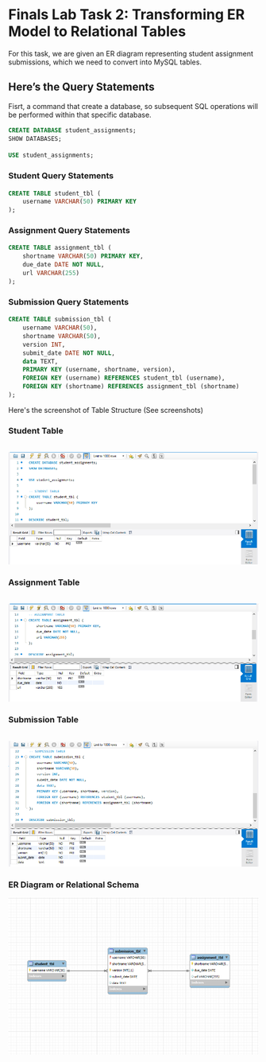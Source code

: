 # Finals Lab Task 2: Transforming ER Model to Relational Tables
For this task, we are given an ER diagram representing student assignment submissions, which we need to convert into MySQL tables.

## Here’s the Query Statements

Fisrt, a command that create a database, so subsequent SQL operations will be performed within that specific database.
```sql
CREATE DATABASE student_assignments;
SHOW DATABASES;

USE student_assignments;
```
### Student Query Statements
```sql
CREATE TABLE student_tbl (
    username VARCHAR(50) PRIMARY KEY
);
```
### Assignment Query Statements
```sql
CREATE TABLE assignment_tbl (
    shortname VARCHAR(50) PRIMARY KEY,
    due_date DATE NOT NULL,
    url VARCHAR(255)
);
```
### Submission Query Statements
```sql
CREATE TABLE submission_tbl (
    username VARCHAR(50),
    shortname VARCHAR(50),
    version INT,
    submit_date DATE NOT NULL,
    data TEXT,
    PRIMARY KEY (username, shortname, version),
    FOREIGN KEY (username) REFERENCES student_tbl (username),
    FOREIGN KEY (shortname) REFERENCES assignment_tbl (shortname)
);
```

Here's the screenshot of Table Structure (See screenshots)

### Student Table

  
![Sample Output](images/STUDENT.PNG)

### Assignment Table

  
![Sample Output](images/ASSIGNMENT.PNG)

### Submission Table

  
![Sample Output](images/SUBMISSION.PNG)

### ER Diagram or Relational Schema

![Sample Output](images/ER_DIAGRAM.PNG)
